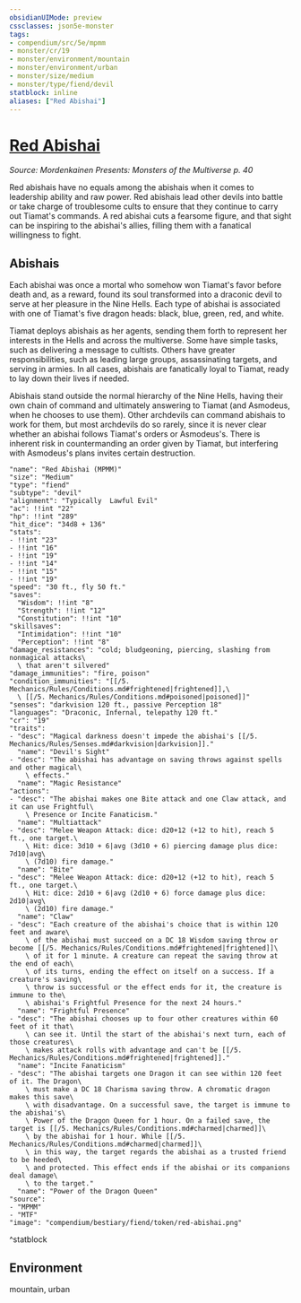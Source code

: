 ```yaml
---
obsidianUIMode: preview
cssclasses: json5e-monster
tags:
- compendium/src/5e/mpmm
- monster/cr/19
- monster/environment/mountain
- monster/environment/urban
- monster/size/medium
- monster/type/fiend/devil
statblock: inline
aliases: ["Red Abishai"]
---
```

# [Red Abishai](compendium\bestiary\fiend/red-abishai-mpmm.md)
*Source: Mordenkainen Presents: Monsters of the Multiverse p. 40*  

Red abishais have no equals among the abishais when it comes to leadership ability and raw power. Red abishais lead other devils into battle or take charge of troublesome cults to ensure that they continue to carry out Tiamat's commands. A red abishai cuts a fearsome figure, and that sight can be inspiring to the abishai's allies, filling them with a fanatical willingness to fight.

## Abishais

Each abishai was once a mortal who somehow won Tiamat's favor before death and, as a reward, found its soul transformed into a draconic devil to serve at her pleasure in the Nine Hells. Each type of abishai is associated with one of Tiamat's five dragon heads: black, blue, green, red, and white.

Tiamat deploys abishais as her agents, sending them forth to represent her interests in the Hells and across the multiverse. Some have simple tasks, such as delivering a message to cultists. Others have greater responsibilities, such as leading large groups, assassinating targets, and serving in armies. In all cases, abishais are fanatically loyal to Tiamat, ready to lay down their lives if needed.

Abishais stand outside the normal hierarchy of the Nine Hells, having their own chain of command and ultimately answering to Tiamat (and Asmodeus, when he chooses to use them). Other archdevils can command abishais to work for them, but most archdevils do so rarely, since it is never clear whether an abishai follows Tiamat's orders or Asmodeus's. There is inherent risk in countermanding an order given by Tiamat, but interfering with Asmodeus's plans invites certain destruction.

```statblock
"name": "Red Abishai (MPMM)"
"size": "Medium"
"type": "fiend"
"subtype": "devil"
"alignment": "Typically  Lawful Evil"
"ac": !!int "22"
"hp": !!int "289"
"hit_dice": "34d8 + 136"
"stats":
- !!int "23"
- !!int "16"
- !!int "19"
- !!int "14"
- !!int "15"
- !!int "19"
"speed": "30 ft., fly 50 ft."
"saves":
  "Wisdom": !!int "8"
  "Strength": !!int "12"
  "Constitution": !!int "10"
"skillsaves":
  "Intimidation": !!int "10"
  "Perception": !!int "8"
"damage_resistances": "cold; bludgeoning, piercing, slashing from nonmagical attacks\
  \ that aren't silvered"
"damage_immunities": "fire, poison"
"condition_immunities": "[[/5. Mechanics/Rules/Conditions.md#frightened|frightened]],\
  \ [[/5. Mechanics/Rules/Conditions.md#poisoned|poisoned]]"
"senses": "darkvision 120 ft., passive Perception 18"
"languages": "Draconic, Infernal, telepathy 120 ft."
"cr": "19"
"traits":
- "desc": "Magical darkness doesn't impede the abishai's [[/5. Mechanics/Rules/Senses.md#darkvision|darkvision]]."
  "name": "Devil's Sight"
- "desc": "The abishai has advantage on saving throws against spells and other magical\
    \ effects."
  "name": "Magic Resistance"
"actions":
- "desc": "The abishai makes one Bite attack and one Claw attack, and it can use Frightful\
    \ Presence or Incite Fanaticism."
  "name": "Multiattack"
- "desc": "Melee Weapon Attack: dice: d20+12 (+12 to hit), reach 5 ft., one target.\
    \ Hit: dice: 3d10 + 6|avg (3d10 + 6) piercing damage plus dice: 7d10|avg\
    \ (7d10) fire damage."
  "name": "Bite"
- "desc": "Melee Weapon Attack: dice: d20+12 (+12 to hit), reach 5 ft., one target.\
    \ Hit: dice: 2d10 + 6|avg (2d10 + 6) force damage plus dice: 2d10|avg\
    \ (2d10) fire damage."
  "name": "Claw"
- "desc": "Each creature of the abishai's choice that is within 120 feet and aware\
    \ of the abishai must succeed on a DC 18 Wisdom saving throw or become [[/5. Mechanics/Rules/Conditions.md#frightened|frightened]]\
    \ of it for 1 minute. A creature can repeat the saving throw at the end of each\
    \ of its turns, ending the effect on itself on a success. If a creature's saving\
    \ throw is successful or the effect ends for it, the creature is immune to the\
    \ abishai's Frightful Presence for the next 24 hours."
  "name": "Frightful Presence"
- "desc": "The abishai chooses up to four other creatures within 60 feet of it that\
    \ can see it. Until the start of the abishai's next turn, each of those creatures\
    \ makes attack rolls with advantage and can't be [[/5. Mechanics/Rules/Conditions.md#frightened|frightened]]."
  "name": "Incite Fanaticism"
- "desc": "The abishai targets one Dragon it can see within 120 feet of it. The Dragon\
    \ must make a DC 18 Charisma saving throw. A chromatic dragon makes this save\
    \ with disadvantage. On a successful save, the target is immune to the abishai's\
    \ Power of the Dragon Queen for 1 hour. On a failed save, the target is [[/5. Mechanics/Rules/Conditions.md#charmed|charmed]]\
    \ by the abishai for 1 hour. While [[/5. Mechanics/Rules/Conditions.md#charmed|charmed]]\
    \ in this way, the target regards the abishai as a trusted friend to be heeded\
    \ and protected. This effect ends if the abishai or its companions deal damage\
    \ to the target."
  "name": "Power of the Dragon Queen"
"source":
- "MPMM"
- "MTF"
"image": "compendium/bestiary/fiend/token/red-abishai.png"
```
^statblock

## Environment

mountain, urban